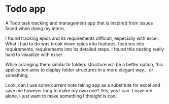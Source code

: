 # Todo app

A Todo task tracking and management app that is inspired from issues faced when doing my intern.

I found tracking epics and its requirements difficult, especially with excel. What I had to do was break down epics into features, features into requirements, requirements into its detailed steps. I found this nesting really hard to visualize with excel.

While arranging them similar to folders structure will be a better option, this application aims to display folder structures in a more elegant way... or something.

Look, can I use some current note taking app as a substitute for excel and save me however long to make my own one? Yes, yes I can. Leave me alone, I just want to make something I thought is cool.